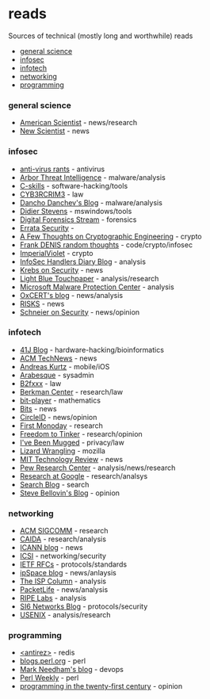 # reads
Sources of technical (mostly long and worthwhile) reads

* [general science](#general-science)
* [infosec](#infosec)
* [infotech](#infotech)
* [networking](#networking)
* [programming](#programming)

### general science
* [American Scientist](https://www.americanscientist.org) - news/research
* [New Scientist](https://www.newscientist.com/) - news

### infosec
* [anti-virus rants](https://anti-virus-rants.blogspot.com/) - antivirus
* [Arbor Threat Intelligence](https://www.arbornetworks.com/blog/asert/) - malware/analysis
* [C-skills](https://c-skills.blogspot.com/) - software-hacking/tools
* [CYB3RCRIM3](https://cyb3rcrim3.blogspot.com/) - law
* [Dancho Danchev's Blog](https://ddanchev.blogspot.com/) - malware/analysis
* [Didier Stevens](https://blog.didierstevens.com/) - mswindows/tools
* [Digital Forensics Stream](https://dfstream.blogspot.com/) - forensics
* [Errata Security](http://blog.erratasec.com/) - 
* [A Few Thoughts on Cryptographic Engineering](http://blog.cryptographyengineering.com/) - crypto
* [Frank DENIS random thoughts](https://00f.net) - code/crypto/infosec
* [ImperialViolet](https://www.imperialviolet.org/) - crypto
* [InfoSec Handlers Diary Blog](https://isc.sans.edu/diary.html) - analysis
* [Krebs on Security](http://krebsonsecurity.com/) - news
* [Light Blue Touchpaper](https://www.lightbluetouchpaper.org/) - analysis/research
* [Microsoft Malware Protection Center](https://blogs.technet.microsoft.com/mmpc/) - analysis
* [OxCERT's blog](https://blogs.it.ox.ac.uk/oxcert/) - news/analysis
* [RISKS](http://catless.ncl.ac.uk/Risks) - news
* [Schneier on Security](https://www.schneier.com/) - news/opinion

### infotech
* [41J Blog](https://41j.com/blog/) - hardware-hacking/bioinformatics
* [ACM TechNews](http://technews.acm.org/) - news
* [Andreas Kurtz](http://www.andreas-kurtz.de/) - mobile/iOS
* [Arabesque](https://sanctum.geek.nz/arabesque/) - sysadmin
* [B2fxxx](https://b2fxxx.blogspot.com/) - law
* [Berkman Center](https://cyber.law.harvard.edu/) - research/law
* [bit-player](http://bit-player.org/) - mathematics
* [Bits](http://www.nytimes.com/column/bits) - news
* [CircleID](http://www.circleid.com/) - news/opinion
* [First Monoday](http://firstmonday.org/) - research
* [Freedom to Tinker](https://freedom-to-tinker.com/) - research/opinion
* [I've Been Mugged](http://ivebeenmugged.typepad.com/my_weblog/) - privacy/law
* [Lizard Wrangling](https://blog.lizardwrangler.com/) - mozilla
* [MIT Technology Review](https://www.technologyreview.com/) - news
* [Pew Research Center](http://www.pewinternet.org/) - analysis/news/research
* [Research at Google](https://research.google.com/) - research/analsys
* [Search Blog](http://battellemedia.com/) - search
* [Steve Bellovin's Blog](https://www.cs.columbia.edu/~smb/blog/) - opinion

### networking
* [ACM SIGCOMM](http://www.sigcomm.org/) - research
* [CAIDA](https://www.caida.org/) - research/analysis
* [ICANN blog](https://www.icann.org/news/blog) - news
* [ICSI](http://icir.org/) - networking/security
* [IETF RFCs](https://www.rfc-editor.org/) - protocols/standards
* [ipSpace blog](http://blog.ipspace.net/) - news/anlaysis
* [The ISP Column](http://www.potaroo.net/ispcol/) - analysis
* [PacketLife](http://packetlife.net/blog/) - news/analysis
* [RIPE Labs](https://labs.ripe.net/) - analysis
* [SI6 Networks Blog](http://blog.si6networks.com/) - protocols/security
* [USENIX](https://www.usenix.org/) - analysis/research

### programming
* [&lt;antirez&gt;](http://antirez.com) - redis
* [blogs.perl.org](http://blogs.perl.org/) - perl
* [Mark Needham's blog](http://www.markhneedham.com/blog/) - devops
* [Perl Weekly](http://perlweekly.com/) - perl
* [programming in the twenty-first century](http://prog21.dadgum.com/) - opinion

